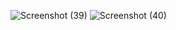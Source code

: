 ![Screenshot (39)](https://github.com/user-attachments/assets/4efc107a-e0d8-4a2e-9d70-9041d5b4d714)
![Screenshot (40)](https://github.com/user-attachments/assets/27038df1-de2c-454e-bdc7-95731db249c5)
